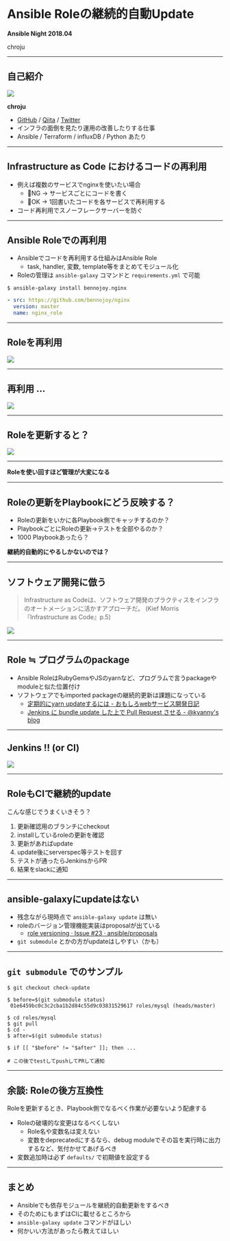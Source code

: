 Ansible Roleの継続的自動Update
====

**Ansible Night 2018.04**

chroju

---

## 自己紹介

![](https://en.gravatar.com/userimage/112557146/b0bb9918ea567d117d4745f14fb3822a.jpg?size=200)

**chroju**

* [GitHub](https://github.com/chroju) / [Qiita](http://qiita.com/chroju) / [Twitter](https://twitter.com/chroju)
* インフラの面倒を見たり運用の改善したりする仕事
* Ansible / Terraform / influxDB / Python あたり

---

## Infrastructure as Code におけるコードの再利用

* 例えば複数のサービスでnginxを使いたい場合
    * 🙅NG → サービスごとにコードを書く
    * 🙆OK → 1回書いたコードを各サービスで再利用する
* コード再利用でスノーフレークサーバーを防ぐ

---

## Ansible Roleでの再利用

* Ansibleでコードを再利用する仕組みはAnsible Role
    * task, handler, 変数, template等をまとめてモジュール化
* Roleの管理は `ansible-galaxy` コマンドと `requirements.yml` で可能

```
$ ansible-galaxy install bennojoy.nginx
```

```yaml:requirements.yml
- src: https://github.com/bennojoy/nginx
  version: master
  name: nginx_role
```

---

## Roleを再利用

![](image/install_role.png)

---

## 再利用 ...

![](image/install_role2.png)

---

## Roleを更新すると？

![](image/install_role3.png)

---

**Roleを使い回すほど管理が大変になる**

---

## Roleの更新をPlaybookにどう反映する？

* Roleの更新をいかに各Playbook側でキャッチするのか？
* PlaybookごとにRoleの更新→テストを全部やるのか？
* 1000 Playbookあったら？

**継続的自動的にやるしかないのでは？**

---

## ソフトウェア開発に倣う

> Infrastructure as Codeは、ソフトウェア開発のプラクティスをインフラのオートメーションに活かすアプローチだ。 (Kief Morris『Infrastructure as Code』p.5)

![](https://www.oreilly.co.jp/books/images/picture978-4-87311-796-6.gif)

---

## Role ≒ プログラムのpackage

* Ansible RoleはRubyGemsやJSのyarnなど、プログラムで言うpackageやmoduleと似た位置付け
* ソフトウェアでもimported packageの継続的更新は課題になっている
    * [定期的にyarn updateするには - おもしろwebサービス開発日記](http://blog.willnet.in/entry/2018/03/18/163405)
    * [Jenkins に bundle update した上で Pull Request させる - @kyanny's blog](http://blog.kyanny.me/entry/2012/11/06/003902)

---

## Jenkins !! (or CI)

![](image/jenkins.png)

---

## RoleもCIで継続的update

こんな感じでうまくいきそう？

1. 更新確認用のブランチにcheckout
1. installしているroleの更新を確認
1. 更新があればupdate
1. update後にserverspec等テストを回す
1. テストが通ったらJenkinsからPR
1. 結果をslackに通知

---

## ansible-galaxyにupdateはない

* 残念ながら現時点で `ansible-galaxy update` は無い
* roleのバージョン管理機能実装はproposalが出ている
    * [role versioning · Issue #23 · ansible/proposals](https://github.com/ansible/proposals/issues/23)
* `git submodule` とかの方がupdateはしやすい（かも）

---

## `git submodule` でのサンプル

```
$ git checkout check-update

$ before=$(git submodule status)
 01e6459bc0c3c2cba1b2d84c55d9c03831529617 roles/mysql (heads/master)

$ cd roles/mysql
$ git pull
$ cd -
$ after=$(git submodule status)

$ if [[ "$before" != "$after" ]]; then ...

# この後でtestしてpushしてPRして通知
```

---

## 余談: Roleの後方互換性

Roleを更新するとき、Playbook側でなるべく作業が必要ないよう配慮する

* Roleの破壊的な変更はなるべくしない
    * Role名や変数名は変えない
    * 変数をdeprecatedにするなら、debug moduleでその旨を実行時に出力するなど、気付かせてあげるべき
* 変数追加時は必ず `defaults/` で初期値を設定する

---

## まとめ

* Ansibleでも依存モジュールを継続的自動更新をするべき
* そのためにもまずはCIに載せるところから
* `ansible-galaxy update` コマンドがほしい
* 何かいい方法があったら教えてほしい
